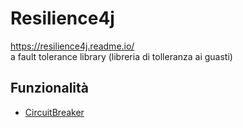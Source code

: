 # Resilience4j
https://resilience4j.readme.io/  
a fault tolerance library (libreria di tolleranza ai guasti)

## Funzionalità
- [CircuitBreaker](./Resilience4j_CircuitBreaker.md)


